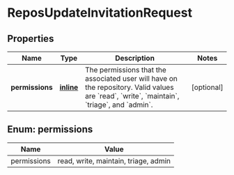 
# ReposUpdateInvitationRequest

## Properties
Name | Type | Description | Notes
------------ | ------------- | ------------- | -------------
**permissions** | [**inline**](#Permissions) | The permissions that the associated user will have on the repository. Valid values are &#x60;read&#x60;, &#x60;write&#x60;, &#x60;maintain&#x60;, &#x60;triage&#x60;, and &#x60;admin&#x60;. |  [optional]


<a id="Permissions"></a>
## Enum: permissions
Name | Value
---- | -----
permissions | read, write, maintain, triage, admin



